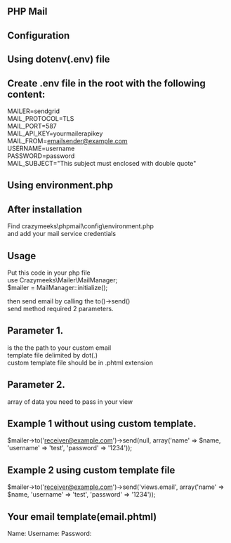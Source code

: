 ## PHP Mail
## Configuration

## Using dotenv(.env) file
## Create .env file in the root with the following content: 
MAILER=sendgrid  
MAIL_PROTOCOL=TLS  
MAIL_PORT=587  
MAIL_API_KEY=yourmailerapikey  
MAIL_FROM=emailsender@example.com  
USERNAME=username  
PASSWORD=password  
MAIL_SUBJECT="This subject must enclosed with double quote"

## Using environment.php
## After installation
Find crazymeeks\phpmail\config\environment.php  
and add your mail service credentials

## Usage

Put this code in your php file  
use Crazymeeks\Mailer\MailManager;  
$mailer = MailManager::initialize();  

then send email by calling the to()->send()  
send method required 2 parameters.  
## Parameter 1.
is the the path to your custom email  
template file delimited by dot(.)  
custom template file should be in .phtml extension  

## Parameter 2.
array of data you need to pass in your view  

## Example 1 without using custom template.  
$mailer->to('receiver@example.com')->send(null, array('name' => $name, 'username' => 'test', 'password' => '1234'));

## Example 2 using custom template file
$mailer->to('receiver@example.com')->send('views.email', array('name' => $name, 'username' => 'test', 'password' => '1234'));

## Your email template(email.phtml)
<html>
<body>
	Name: <?php echo $name;?>  
	Username: <?php echo $username;?>  
	Password: <?php echo $password;?>  
</body>
</html>